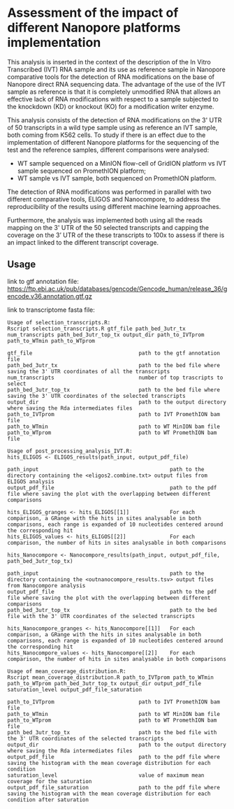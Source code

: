 # Assessment of the impact of different Nanopore platforms implementation
This analysis is inserted in the context of the description of the In Vitro Transcribed (IVT) RNA sample and its use as reference sample in Nanopore comparative tools for the detection of RNA modifications on the base of Nanopore direct RNA sequencing data. 
The advantage of the use of the IVT sample as reference is that it is completely unmodified RNA that allows an effective lack of RNA modifications with 
respect to a sample subjected to the knockdown (KD) or knockout (KO) for a modification writer enzyme.

This analysis consists of the detection of RNA modifications on the 3' UTR of 50 transcripts in a wild type sample using as reference an IVT sample, both coming from K562 cells. To study if there is an effect due to the implementation of different Nanopore platforms for the sequencing of the test and the reference samples, different comparisons were analysed:
* WT sample sequenced on a MinION flow-cell of GridION platform vs IVT sample sequenced on PromethION platform;
* WT sample vs IVT sample, both sequenced on PromethION platform.

The detection of RNA modifications was performed in parallel with two different comparative tools, ELIGOS and Nanocompore, to address the reproducibility of the results using different machine learning approaches.

Furthermore, the analysis was implemented both using all the reads mapping on the 3' UTR of the 50 selected transcripts and capping the coverage on the 3’ UTR of the these transcripts to 100x to assess if there is an impact linked to the different transcript coverage.  

## Usage
link to gtf annotation file: https://ftp.ebi.ac.uk/pub/databases/gencode/Gencode_human/release_36/gencode.v36.annotation.gtf.gz

link to transcriptome fasta file:

```
Usage of selection_transcripts.R:
Rscript selection_transcripts.R gtf_file path_bed_3utr_tx num_transcripts path_bed_3utr_top_tx output_dir path_to_IVTprom path_to_WTmin path_to_WTprom

gtf_file                                  path to the gtf annotation file
path_bed_3utr_tx                          path to the bed file where saving the 3' UTR coordinates of all the transcripts
num_transcripts                           number of top trascripts to select
path_bed_3utr_top_tx                      path to the bed file where saving the 3' UTR coordinates of the selected transcripts
output_dir                                path to the output directory where saving the Rda intermediates files
path_to_IVTprom                           path to IVT PromethION bam file
path_to_WTmin                             path to WT MinION bam file
path_to_WTprom                            path to WT PromethION bam file
```

```
Usage of post_processing_analysis_IVT.R:
hits_ELIGOS <- ELIGOS_results(path_input, output_pdf_file)

path_input                                          path to the directory containing the <eligos2.combine.txt> output files from ELIGOS analysis
output_pdf_file                                     path to the pdf file where saving the plot with the overlapping between different comparisons

hits_ELIGOS_granges <- hits_ELIGOS[[1]]             For each comparison, a GRange with the hits in sites analysable in both comparisons, each range is expanded of 10 nucleotides centered around the corresponding hit
hits_ELIGOS_values <- hits_ELIGOS[[2]]              For each comparison, the number of hits in sites analysable in both comparisons

hits_Nanocompore <- Nanocompore_results(path_input, output_pdf_file, path_bed_3utr_top_tx)

path_input                                          path to the directory containing the <outnanocompore_results.tsv> output files from Nanocompore analysis
output_pdf_file                                     path to the pdf file where saving the plot with the overlapping between different comparisons
path_bed_3utr_top_tx                                path to the bed file with the 3' UTR coordinates of the selected transcripts

hits_Nanocompore_granges <- hits_Nanocompore[[1]]   For each comparison, a GRange with the hits in sites analysable in both comparisons, each range is expanded of 10 nucleotides centered around the corresponding hit
hits_Nanocompore_values <- hits_Nanocompore[[2]]    For each comparison, the number of hits in sites analysable in both comparisons
```

```
Usage of mean_coverage_distribution.R:
Rscript mean_coverage_distribution.R path_to_IVTprom path_to_WTmin path_to_WTprom path_bed_3utr_top_tx output_dir output_pdf_file saturation_level output_pdf_file_saturation

path_to_IVTprom                           path to IVT PromethION bam file
path_to_WTmin                             path to WT MinION bam file
path_to_WTprom                            path to WT PromethION bam file
path_bed_3utr_top_tx                      path to the bed file with the 3' UTR coordinates of the selected transcripts
output_dir                                path to the output directory where saving the Rda intermediates files
output_pdf_file                           path to the pdf file where saving the histogram with the mean coverage distribution for each condition
saturation_level                          value of maximum mean coverage for the saturation
output_pdf_file_saturation                path to the pdf file where saving the histogram with the mean coverage distribution for each condition after saturation
```
